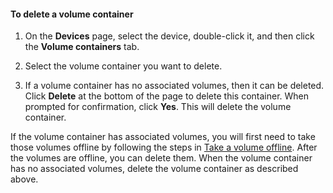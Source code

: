 ﻿<properties 
   pageTitle="Delete a StorSimple volume container"
   description="Explains how you can use the StorSimple Manager service volume containers page to delete a volume container."
   services="storsimple"
   documentationCenter="NA"
   authors="SharS"
   manager="adinah"
   editor="tysonn" />
<tags 
   ms.service="storsimple"
   ms.devlang="NA"
   ms.topic="article"
   ms.tgt_pltfrm="NA"
   ms.workload="TBD"
   ms.date="05/13/2015"
   ms.author="v-sharos" />


#### To delete a volume container

1. On the **Devices** page, select the device, double-click it, and then click the **Volume containers** tab.

2. Select the volume container you want to delete.

3. If a volume container has no associated volumes, then it can be deleted. Click **Delete** at the bottom of the page to delete this container. When prompted for confirmation, click **Yes**. This will delete the volume container.

If the volume container has associated volumes, you will first need to take those volumes offline by following the steps in [Take a volume offline](../articles/storsimple/storsimple-manage-volumes.md#take-a-volume-offline). After the volumes are offline, you can delete them. When the volume container has no associated volumes, delete the volume container as described above.

